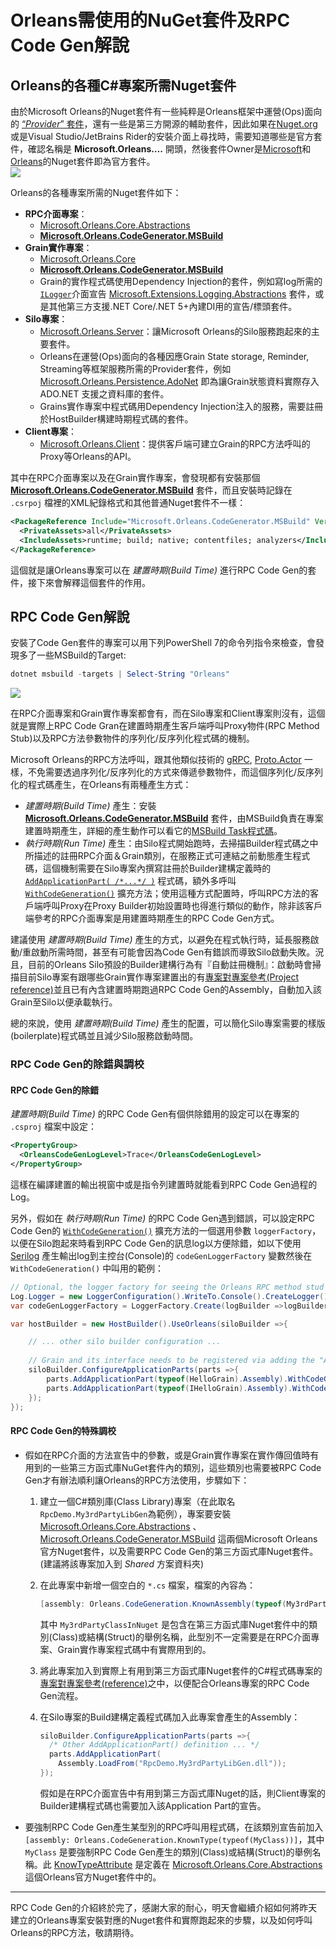 
# Orleans需使用的NuGet套件及RPC Code Gen解說

## Orleans的各種C#專案所需Nuget套件

由於Microsoft Orleans的Nuget套件有一些純粹是Orleans框架中運營(Ops)面向的 [“*Provider*” 套件](https://learn.microsoft.com/dotnet/orleans/resources/nuget-packages#clustering-providers)，還有一些是第三方開源的輔助套件，因此如果在[Nuget.org](https://www.nuget.org)或是Visual Studio/JetBrains Rider的安裝介面上尋找時，需要知道哪些是官方套件，確認名稱是 **Microsoft.Orleans….** 開頭，然後套件Owner是[Microsoft](https://www.nuget.org/profiles/Microsoft)和[Orleans](https://www.nuget.org/profiles/Orleans)的Nuget套件即為官方套件。  
![](./official_orleans_nuget_packages.png)

Orleans的各種專案所需的Nuget套件如下：

- **RPC介面專案**：
  - [Microsoft.Orleans.Core.Abstractions](https://www.nuget.org/packages/Microsoft.Orleans.Core.Abstractions)
  - [**Microsoft.Orleans.CodeGenerator.MSBuild**](https://www.nuget.org/packages/Microsoft.Orleans.CodeGenerator.MSBuild)
- **Grain實作專案**：
  - [Microsoft.Orleans.Core](https://www.nuget.org/packages/Microsoft.Orleans.Core)
  - [**Microsoft.Orleans.CodeGenerator.MSBuild**](https://www.nuget.org/packages/Microsoft.Orleans.CodeGenerator.MSBuild)
  - Grain的實作程式碼使用Dependency Injection的套件，例如寫log所需的[`ILogger`](https://learn.microsoft.com/en-us/dotnet/api/microsoft.extensions.logging.ilogger?view=dotnet-plat-ext-6.0)介面宣告 [Microsoft.Extensions.Logging.Abstractions](https://wwww.nuget.org/packages/Microsoft.Extensions.Logging.Abstractions) 套件，或是其他第三方支援.NET Core/.NET 5+內建DI用的宣告/標頭套件。
- **Silo專案**：
  - [Microsoft.Orleans.Server](https://www.nuget.org/packages/Microsoft.Orleans.Server)：讓Microsoft Orleans的Silo服務跑起來的主要套件。
  - Orleans在運營(Ops)面向的各種因應Grain State storage, Reminder, Streaming等框架服務所需的Provider套件，例如 [Microsoft.Orleans.Persistence.AdoNet](https://www.nuget.org/packages/Microsoft.Orleans.Persistence.AdoNet) 即為讓Grain狀態資料實際存入 ADO.NET 支援之資料庫的套件。
  - Grains實作專案中程式碼用Dependency Injection注入的服務，需要註冊於HostBuilder構建時期程式碼的套件。
- **Client專案**：
  - [Microsoft.Orleans.Client](https://www.nuget.org/packages/Microsoft.Orleans.Client)：提供客戶端可建立Grain的RPC方法呼叫的Proxy等Orleans的API。

其中在RPC介面專案以及在Grain實作專案，會發現都有安裝那個 [**Microsoft.Orleans.CodeGenerator.MSBuild**](https://www.nuget.org/packages/Microsoft.Orleans.CodeGenerator.MSBuild) 套件，而且安裝時記錄在 `.csrpoj` 檔裡的XML紀錄格式和其他普通Nuget套件不一樣：

``` xml
<PackageReference Include="Microsoft.Orleans.CodeGenerator.MSBuild" Version="3.6.5">
  <PrivateAssets>all</PrivateAssets>
  <IncludeAssets>runtime; build; native; contentfiles; analyzers</IncludeAssets>
</PackageReference>
```

這個就是讓Orleans專案可以在 *建置時期(Build Time)* 進行RPC Code Gen的套件，接下來會解釋這個套件的作用。

## RPC Code Gen解說

安裝了Code Gen套件的專案可以用下列PowerShell 7的命令列指令來檢查，會發現多了一些MSBuild的Target:

``` powershell
dotnet msbuild -targets | Select-String "Orleans"
```

![](./orleans_code_gen_targets.png)

在RPC介面專案和Grain實作專案都會有，而在Silo專案和Client專案則沒有，這個就是實際上RPC Code Gran在建置時期產生客戶端呼叫Proxy物件(RPC Method Stub)以及RPC方法參數物件的序列化/反序列化程式碼的機制。

Microsoft Orleans的RPC方法呼叫，跟其他類似技術的 [gRPC](https://grpc.io/), [Proto.Actor](https://proto.actor/docs/what-is-protoactor/) 一樣，不免需要透過序列化/反序列化的方式來傳遞參數物件，而這個序列化/反序列化的程式碼產生，在Orleans有兩種產生方式：

- *建置時期(Build Time)* 產生：安裝 [**Microsoft.Orleans.CodeGenerator.MSBuild**](https://www.nuget.org/packages/Microsoft.Orleans.CodeGenerator.MSBuild) 套件，由MSBuild負責在專案建置時期產生，詳細的產生動作可以看它的[MSBuild Task程式碼](https://github.com/dotnet/orleans/blob/3.x/src/Orleans.CodeGenerator.MSBuild/build/Microsoft.Orleans.CodeGenerator.MSBuild.targets)。
- *執行時期(Run Time)* 產生：由Silo程式開始跑時，去掃描Builder程式碼之中所描述的註冊RPC介面＆Grain類別，在服務正式可連結之前動態產生程式碼，這個機制需要在Silo專案內撰寫註冊於Builder建構定義時的 [`AddApplicationPart( /*...*/ )`](https://learn.microsoft.com/dotnet/api/orleans.applicationpartmanagerextensions.addapplicationpart) 程式碼，額外多呼叫 [`WithCodeGeneration()`](https://learn.microsoft.com/dotnet/api/orleans.hosting.applicationpartmanagercodegenextensions.withcodegeneration) 擴充方法；使用這種方式配置時，呼叫RPC方法的客戶端呼叫Proxy在Proxy Builder初始設置時也得進行類似的動作，除非該客戶端參考的RPC介面專案是用建置時期產生的RPC Code Gen方式。

建議使用 *建置時期(Build Time)* 產生的方式，以避免在程式執行時，延長服務啟動/重啟動所需時間，甚至有可能會因為Code Gen有錯誤而導致Silo啟動失敗。況且，目前的Orleans Silo預設的Builder建構行為有『自動註冊機制』：啟動時會掃描目前Silo專案有跟哪些Grain實作專案建置出的有[專案對專案參考(Project reference)](https://learn.microsoft.com/visualstudio/ide/managing-references-in-a-project#project-to-project-references)並且已有內含建置時期跑過RPC Code Gen的Assembly，自動加入該Grain至Silo以便承載執行。

總的來說，使用 *建置時期(Build Time)* 產生的配置，可以簡化Silo專案需要的樣版(boilerplate)程式碼並且減少Silo服務啟動時間。

### RPC Code Gen的除錯與調校

#### RPC Code Gen的除錯

*建置時期(Build Time)* 的RPC Code Gen有個供除錯用的設定可以在專案的 `.csproj` 檔案中設定：

``` xml
<PropertyGroup>
  <OrleansCodeGenLogLevel>Trace</OrleansCodeGenLogLevel>
</PropertyGroup>
```

這樣在編譯建置的輸出視窗中或是指令列建置時就能看到RPC Code Gen過程的Log。

另外，假如在 *執行時期(Run Time)* 的RPC Code Gen遇到錯誤，可以設定RPC Code Gen的 [`WithCodeGeneration()`](https://learn.microsoft.com/dotnet/api/orleans.hosting.applicationpartmanagercodegenextensions.withcodegeneration) 擴充方法的一個選用參數 `loggerFactory`，以便在Silo跑起來時看到RPC Code Gen的訊息log以方便除錯，如以下使用 [Serilog](https://serilog.net/) 產生輸出log到主控台(Console)的 `codeGenLoggerFactory` 變數然後在 `WithCodeGeneration()` 中叫用的範例：

``` csharp
// Optional, the logger factory for seeing the Orleans RPC method stud code gen log.
Log.Logger = new LoggerConfiguration().WriteTo.Console().CreateLogger();
var codeGenLoggerFactory = LoggerFactory.Create(logBuilder =>logBuilder.AddSerilog());

var hostBuilder = new HostBuilder().UseOrleans(siloBuilder =>{

    // ... other silo builder configuration ...
   
    // Grain and its interface needs to be registered via adding the "ApplicationPart", and also assign the RPC method code generation strategy during host startup.
    siloBuilder.ConfigureApplicationParts(parts =>{
        parts.AddApplicationPart(typeof(HelloGrain).Assembly).WithCodeGeneration(loggerFactory: codeGenLoggerFactory);
        parts.AddApplicationPart(typeof(IHelloGrain).Assembly).WithCodeGeneration(loggerFactory: codeGenLoggerFactory);
    });
});
```

#### RPC Code Gen的特殊調校

- 假如在RPC介面的方法宣告中的參數，或是Grain實作專案在實作傳回值時有用到的一些第三方函式庫NuGet套件內的類別，這些類別也需要被RPC Code Gen才有辦法順利讓Orleans的RPC方法使用，步驟如下：
  1.  建立一個C#類別庫(Class Library)專案（在此取名`RpcDemo.My3rdPartyLibGen`為範例），專案要安裝 [Microsoft.Orleans.Core.Abstractions](https://www.nuget.org/packages/Microsoft.Orleans.Core.Abstractions) 、 [Microsoft.Orleans.CodeGenerator.MSBuild](https://www.nuget.org/packages/Microsoft.Orleans.CodeGenerator.MSBuild) 這兩個Microsoft Orleans官方Nuget套件，以及需要RPC Code Gen的第三方函式庫Nuget套件。  
      (建議將該專案加入到 *Shared* 方案資料夾)

  2.  在此專案中新增一個空白的 `*.cs` 檔案，檔案的內容為：

      ``` csharp
      [assembly: Orleans.CodeGeneration.KnownAssembly(typeof(My3rdPartyClassInNuget))]
      ```

      其中 `My3rdPartyClassInNuget` 是包含在第三方函式庫Nuget套件中的類別(Class)或結構(Struct)的舉例名稱，此型別不一定需要是在RPC介面專案、Grain實作專案程式碼中有實際用到的。

  3.  將此專案加入到實際上有用到第三方函式庫Nuget套件的C#程式碼專案的[專案對專案參考(reference)](https://learn.microsoft.com/visualstudio/ide/managing-references-in-a-project#project-to-project-references)之中，以便配合Orleans專案的RPC Code Gen流程。

  4.  在Silo專案的Build建構定義程式碼加入此專案會產生的Assembly：

      ``` csharp
      siloBuilder.ConfigureApplicationParts(parts =>{
        /* Other AddApplicationPart() definition ... */
        parts.AddApplicationPart(
          Assembly.LoadFrom("RpcDemo.My3rdPartyLibGen.dll"));
      });
      ```

      假如是在RPC介面宣告中有用到第三方函式庫Nuget的話，則Client專案的Builder建構程式碼也需要加入該Application Part的宣告。
- 要強制RPC Code Gen產生某型別的RPC呼叫用程式碼，在該類別宣告前加入`[assembly: Orleans.CodeGeneration.KnownType(typeof(MyClass))]`，其中 `MyClass` 是要強制RPC Code Gen產生的類別(Class)或結構(Struct)的舉例名稱。此 [KnowTypeAttribute](https://learn.microsoft.com/en-us/dotnet/api/orleans.codegeneration.knowntypeattribute) 是定義在 [Microsoft.Orleans.Core.Abstractions](https://www.nuget.org/packages/Microsoft.Orleans.Core.Abstractions) 這個Orleans官方Nuget套件中的。

------------------------------------------------------------------------

RPC Code Gen的介紹終於完了，感謝大家的耐心，明天會繼續介紹如何將昨天建立的Orleans專案安裝對應的Nuget套件和實際跑起來的步驟，以及如何呼叫Orleans的RPC方法，敬請期待。
